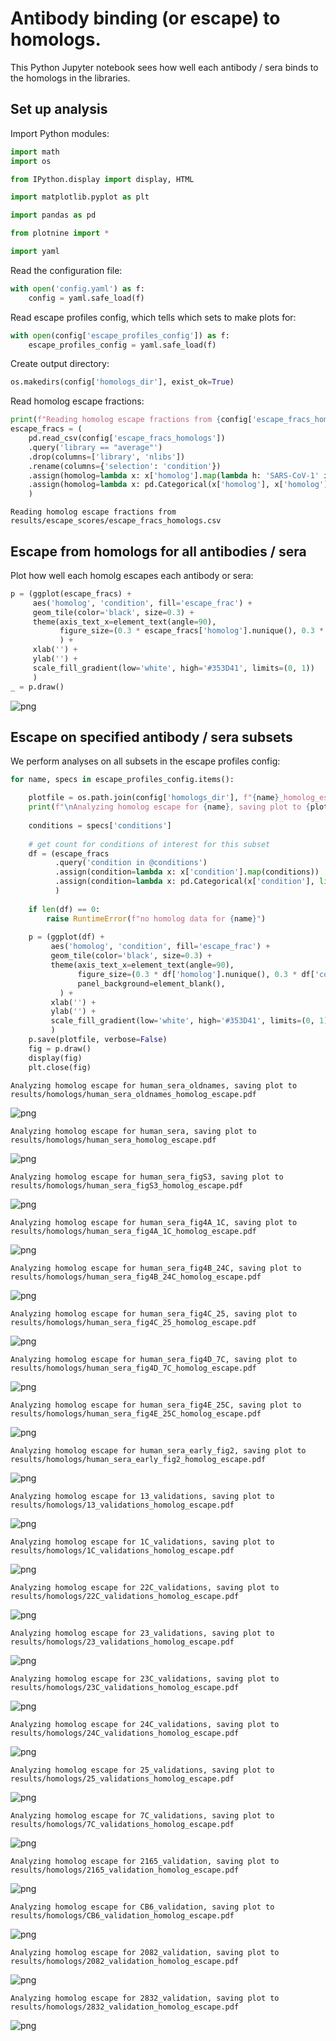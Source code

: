 # Antibody binding (or escape) to homologs.
This Python Jupyter notebook sees how well each antibody / sera binds to the homologs in the libraries.

## Set up analysis
Import Python modules:


```python
import math
import os

from IPython.display import display, HTML

import matplotlib.pyplot as plt

import pandas as pd

from plotnine import *

import yaml
```

Read the configuration file:


```python
with open('config.yaml') as f:
    config = yaml.safe_load(f)
```

Read escape profiles config, which tells which sets to make plots for:


```python
with open(config['escape_profiles_config']) as f:
    escape_profiles_config = yaml.safe_load(f)
```

Create output directory:


```python
os.makedirs(config['homologs_dir'], exist_ok=True)
```

Read homolog escape fractions:


```python
print(f"Reading homolog escape fractions from {config['escape_fracs_homologs']}")
escape_fracs = (
    pd.read_csv(config['escape_fracs_homologs'])
    .query('library == "average"')
    .drop(columns=['library', 'nlibs'])
    .rename(columns={'selection': 'condition'})
    .assign(homolog=lambda x: x['homolog'].map(lambda h: 'SARS-CoV-1' if h == 'SARS-CoV' else h))
    .assign(homolog=lambda x: pd.Categorical(x['homolog'], x['homolog'].unique(), ordered=True))
    )
```

    Reading homolog escape fractions from results/escape_scores/escape_fracs_homologs.csv


## Escape from homologs for all antibodies / sera
Plot how well each homolg escapes each antibody or sera:


```python
p = (ggplot(escape_fracs) +
     aes('homolog', 'condition', fill='escape_frac') +
     geom_tile(color='black', size=0.3) +
     theme(axis_text_x=element_text(angle=90),
           figure_size=(0.3 * escape_fracs['homolog'].nunique(), 0.3 * escape_fracs['condition'].nunique()),
           ) +
     xlab('') +
     ylab('') +
     scale_fill_gradient(low='white', high='#353D41', limits=(0, 1))
     )
_ = p.draw()
```


    
![png](homolog_escape_files/homolog_escape_12_0.png)
    


## Escape on specified antibody / sera subsets
We perform analyses on all subsets in the escape profiles config:


```python
for name, specs in escape_profiles_config.items():

    plotfile = os.path.join(config['homologs_dir'], f"{name}_homolog_escape.pdf")
    print(f"\nAnalyzing homolog escape for {name}, saving plot to {plotfile}")
    
    conditions = specs['conditions']
    
    # get count for conditions of interest for this subset
    df = (escape_fracs
          .query('condition in @conditions')
          .assign(condition=lambda x: x['condition'].map(conditions))
          .assign(condition=lambda x: pd.Categorical(x['condition'], list(conditions.values()), ordered=True))
          )
    
    if len(df) == 0:
        raise RuntimeError(f"no homolog data for {name}")
        
    p = (ggplot(df) +
         aes('homolog', 'condition', fill='escape_frac') +
         geom_tile(color='black', size=0.3) +
         theme(axis_text_x=element_text(angle=90),
               figure_size=(0.3 * df['homolog'].nunique(), 0.3 * df['condition'].nunique()),
               panel_background=element_blank(),
           ) +
         xlab('') +
         ylab('') +
         scale_fill_gradient(low='white', high='#353D41', limits=(0, 1))
         )
    p.save(plotfile, verbose=False)
    fig = p.draw()
    display(fig)
    plt.close(fig)
```

    
    Analyzing homolog escape for human_sera_oldnames, saving plot to results/homologs/human_sera_oldnames_homolog_escape.pdf



    
![png](homolog_escape_files/homolog_escape_14_1.png)
    


    
    Analyzing homolog escape for human_sera, saving plot to results/homologs/human_sera_homolog_escape.pdf



    
![png](homolog_escape_files/homolog_escape_14_3.png)
    


    
    Analyzing homolog escape for human_sera_figS3, saving plot to results/homologs/human_sera_figS3_homolog_escape.pdf



    
![png](homolog_escape_files/homolog_escape_14_5.png)
    


    
    Analyzing homolog escape for human_sera_fig4A_1C, saving plot to results/homologs/human_sera_fig4A_1C_homolog_escape.pdf



    
![png](homolog_escape_files/homolog_escape_14_7.png)
    


    
    Analyzing homolog escape for human_sera_fig4B_24C, saving plot to results/homologs/human_sera_fig4B_24C_homolog_escape.pdf



    
![png](homolog_escape_files/homolog_escape_14_9.png)
    


    
    Analyzing homolog escape for human_sera_fig4C_25, saving plot to results/homologs/human_sera_fig4C_25_homolog_escape.pdf



    
![png](homolog_escape_files/homolog_escape_14_11.png)
    


    
    Analyzing homolog escape for human_sera_fig4D_7C, saving plot to results/homologs/human_sera_fig4D_7C_homolog_escape.pdf



    
![png](homolog_escape_files/homolog_escape_14_13.png)
    


    
    Analyzing homolog escape for human_sera_fig4E_25C, saving plot to results/homologs/human_sera_fig4E_25C_homolog_escape.pdf



    
![png](homolog_escape_files/homolog_escape_14_15.png)
    


    
    Analyzing homolog escape for human_sera_early_fig2, saving plot to results/homologs/human_sera_early_fig2_homolog_escape.pdf



    
![png](homolog_escape_files/homolog_escape_14_17.png)
    


    
    Analyzing homolog escape for 13_validations, saving plot to results/homologs/13_validations_homolog_escape.pdf



    
![png](homolog_escape_files/homolog_escape_14_19.png)
    


    
    Analyzing homolog escape for 1C_validations, saving plot to results/homologs/1C_validations_homolog_escape.pdf



    
![png](homolog_escape_files/homolog_escape_14_21.png)
    


    
    Analyzing homolog escape for 22C_validations, saving plot to results/homologs/22C_validations_homolog_escape.pdf



    
![png](homolog_escape_files/homolog_escape_14_23.png)
    


    
    Analyzing homolog escape for 23_validations, saving plot to results/homologs/23_validations_homolog_escape.pdf



    
![png](homolog_escape_files/homolog_escape_14_25.png)
    


    
    Analyzing homolog escape for 23C_validations, saving plot to results/homologs/23C_validations_homolog_escape.pdf



    
![png](homolog_escape_files/homolog_escape_14_27.png)
    


    
    Analyzing homolog escape for 24C_validations, saving plot to results/homologs/24C_validations_homolog_escape.pdf



    
![png](homolog_escape_files/homolog_escape_14_29.png)
    


    
    Analyzing homolog escape for 25_validations, saving plot to results/homologs/25_validations_homolog_escape.pdf



    
![png](homolog_escape_files/homolog_escape_14_31.png)
    


    
    Analyzing homolog escape for 7C_validations, saving plot to results/homologs/7C_validations_homolog_escape.pdf



    
![png](homolog_escape_files/homolog_escape_14_33.png)
    


    
    Analyzing homolog escape for 2165_validation, saving plot to results/homologs/2165_validation_homolog_escape.pdf



    
![png](homolog_escape_files/homolog_escape_14_35.png)
    


    
    Analyzing homolog escape for CB6_validation, saving plot to results/homologs/CB6_validation_homolog_escape.pdf



    
![png](homolog_escape_files/homolog_escape_14_37.png)
    


    
    Analyzing homolog escape for 2082_validation, saving plot to results/homologs/2082_validation_homolog_escape.pdf



    
![png](homolog_escape_files/homolog_escape_14_39.png)
    


    
    Analyzing homolog escape for 2832_validation, saving plot to results/homologs/2832_validation_homolog_escape.pdf



    
![png](homolog_escape_files/homolog_escape_14_41.png)
    



```python

```
